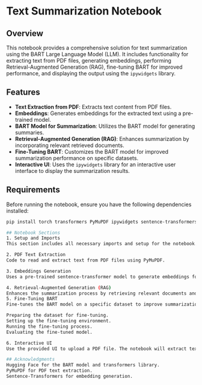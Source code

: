 
# Text Summarization Notebook

## Overview

This notebook provides a comprehensive solution for text summarization using the BART Large Language Model (LLM).
It includes functionality for extracting text from PDF files, generating embeddings,
performing Retrieval-Augmented Generation (RAG),
fine-tuning BART for improved performance, and displaying the output using the `ipywidgets` library.

## Features

- **Text Extraction from PDF**: Extracts text content from PDF files.
- **Embeddings**: Generates embeddings for the extracted text using a pre-trained model.
- **BART Model for Summarization**: Utilizes the BART model for generating summaries.
- **Retrieval-Augmented Generation (RAG)**: Enhances summarization by incorporating relevant retrieved documents.
- **Fine-Tuning BART**: Customizes the BART model for improved summarization performance on specific datasets.
- **Interactive UI**: Uses the `ipywidgets` library for an interactive user interface to display the summarization results.

## Requirements

Before running the notebook, ensure you have the following dependencies installed:

```sh
pip install torch transformers PyMuPDF ipywidgets sentence-transformers

## Notebook Sections
1. Setup and Imports
This section includes all necessary imports and setup for the notebook.

2. PDF Text Extraction
Code to read and extract text from PDF files using PyMuPDF.

3. Embeddings Generation
Uses a pre-trained sentence-transformer model to generate embeddings for the extracted text.

4. Retrieval-Augmented Generation (RAG)
Enhances the summarization process by retrieving relevant documents and incorporating their content.
5. Fine-Tuning BART
Fine-tunes the BART model on a specific dataset to improve summarization performance. This section covers:

Preparing the dataset for fine-tuning.
Setting up the fine-tuning environment.
Running the fine-tuning process.
Evaluating the fine-tuned model.

6. Interactive UI
Use the provided UI to upload a PDF file. The notebook will extract text, generate embeddings, perform RAG, and display the summary in the UI.

## Acknowledgments
Hugging Face for the BART model and transformers library.
PyMuPDF for PDF text extraction.
Sentence-Transformers for embedding generation.
